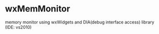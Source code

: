 wxMemMonitor
==========

memory monitor using wxWidgets and DIA(debug interface access) library (IDE: vs2010)
